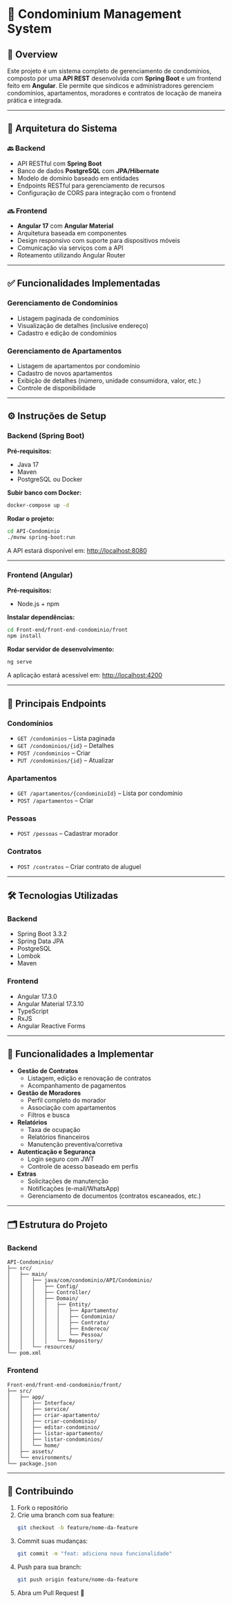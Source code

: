 # 🏢 Condominium Management System

## 📌 Overview

Este projeto é um sistema completo de gerenciamento de condomínios, composto por uma **API REST** desenvolvida com **Spring Boot** e um frontend feito em **Angular**. Ele permite que síndicos e administradores gerenciem condomínios, apartamentos, moradores e contratos de locação de maneira prática e integrada.

---

## 🧱 Arquitetura do Sistema

### 🔙 Backend

- API RESTful com **Spring Boot**
- Banco de dados **PostgreSQL** com **JPA/Hibernate**
- Modelo de domínio baseado em entidades
- Endpoints RESTful para gerenciamento de recursos
- Configuração de CORS para integração com o frontend

### 🔜 Frontend

- **Angular 17** com **Angular Material**
- Arquitetura baseada em componentes
- Design responsivo com suporte para dispositivos móveis
- Comunicação via serviços com a API
- Roteamento utilizando Angular Router

---

## ✅ Funcionalidades Implementadas

### Gerenciamento de Condomínios

- Listagem paginada de condomínios
- Visualização de detalhes (inclusive endereço)
- Cadastro e edição de condomínios

### Gerenciamento de Apartamentos

- Listagem de apartamentos por condomínio
- Cadastro de novos apartamentos
- Exibição de detalhes (número, unidade consumidora, valor, etc.)
- Controle de disponibilidade

---

## ⚙️ Instruções de Setup

### Backend (Spring Boot)

**Pré-requisitos:**
- Java 17
- Maven
- PostgreSQL ou Docker

**Subir banco com Docker:**
```sh
docker-compose up -d
```

**Rodar o projeto:**
```sh
cd API-Condominio
./mvnw spring-boot:run
```
A API estará disponível em: [http://localhost:8080](http://localhost:8080)

---

### Frontend (Angular)

**Pré-requisitos:**
- Node.js + npm

**Instalar dependências:**
```sh
cd Front-end/front-end-condominio/front
npm install
```

**Rodar servidor de desenvolvimento:**
```sh
ng serve
```
A aplicação estará acessível em: [http://localhost:4200](http://localhost:4200)

---

## 📡 Principais Endpoints

### Condomínios

- `GET /condominios` – Lista paginada
- `GET /condominios/{id}` – Detalhes
- `POST /condominios` – Criar
- `PUT /condominios/{id}` – Atualizar

### Apartamentos

- `GET /apartamentos/{condominioId}` – Lista por condomínio
- `POST /apartamentos` – Criar

### Pessoas

- `POST /pessoas` – Cadastrar morador

### Contratos

- `POST /contratos` – Criar contrato de aluguel

---

## 🛠️ Tecnologias Utilizadas

### Backend

- Spring Boot 3.3.2
- Spring Data JPA
- PostgreSQL
- Lombok
- Maven

### Frontend

- Angular 17.3.0
- Angular Material 17.3.10
- TypeScript
- RxJS
- Angular Reactive Forms

---

## 🚧 Funcionalidades a Implementar

- **Gestão de Contratos**
    - Listagem, edição e renovação de contratos
    - Acompanhamento de pagamentos
- **Gestão de Moradores**
    - Perfil completo do morador
    - Associação com apartamentos
    - Filtros e busca
- **Relatórios**
    - Taxa de ocupação
    - Relatórios financeiros
    - Manutenção preventiva/corretiva
- **Autenticação e Segurança**
    - Login seguro com JWT
    - Controle de acesso baseado em perfis
- **Extras**
    - Solicitações de manutenção
    - Notificações (e-mail/WhatsApp)
    - Gerenciamento de documentos (contratos escaneados, etc.)

---

## 🗂️ Estrutura do Projeto

### Backend

```
API-Condominio/
├── src/
│   ├── main/
│   │   ├── java/com/condominio/API/Condominio/
│   │   │   ├── Config/
│   │   │   ├── Controller/
│   │   │   ├── Domain/
│   │   │   │   ├── Entity/
│   │   │   │   │   ├── Apartamento/
│   │   │   │   │   ├── Condominio/
│   │   │   │   │   ├── Contrato/
│   │   │   │   │   ├── Endereco/
│   │   │   │   │   └── Pessoa/
│   │   │   │   └── Repository/
│   │   └── resources/
└── pom.xml
```

### Frontend

```
Front-end/front-end-condominio/front/
├── src/
│   ├── app/
│   │   ├── Interface/
│   │   ├── service/
│   │   ├── criar-apartamento/
│   │   ├── criar-condominio/
│   │   ├── editar-condominio/
│   │   ├── listar-apartamento/
│   │   ├── listar-condominios/
│   │   └── home/
│   ├── assets/
│   └── environments/
└── package.json
```

---

## 🤝 Contribuindo

1. Fork o repositório
2. Crie uma branch com sua feature:
     ```sh
     git checkout -b feature/nome-da-feature
     ```
3. Commit suas mudanças:
     ```sh
     git commit -m "feat: adiciona nova funcionalidade"
     ```
4. Push para sua branch:
     ```sh
     git push origin feature/nome-da-feature
     ```
5. Abra um Pull Request 🚀

